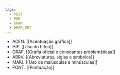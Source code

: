 ```yaml
---
tags:
  - VEST
  - POR
  - GRAM
  - GRAM_ORT
---
```

- ACEN. [[Acentuação gráfica]]
- HIF. [[Uso do hífen]]
- GRAF. [[Grafia oficial e consoantes problemáticas]]
- ABRV. [[Abreviaturas, siglas e símbolos]]
- MAIU. [[Uso de maiúsculas e minúsculas]]
- PONT. [[Pontuação]]